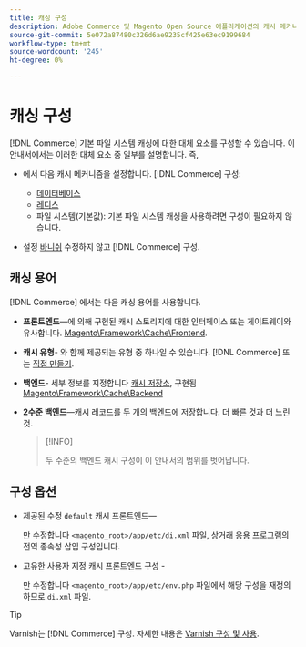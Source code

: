 ```yaml
---
title: 캐싱 구성
description: Adobe Commerce 및 Magento Open Source 애플리케이션의 캐시 메커니즘 캐싱 및 구성 방법에 대해 알아봅니다.
source-git-commit: 5e072a87480c326d6ae9235cf425e63ec9199684
workflow-type: tm+mt
source-wordcount: '245'
ht-degree: 0%

---
```


# 캐싱 구성

[!DNL Commerce] 기본 파일 시스템 캐싱에 대한 대체 요소를 구성할 수 있습니다. 이 안내서에서는 이러한 대체 요소 중 일부를 설명합니다. 즉,

- 에서 다음 캐시 메커니즘을 설정합니다. [!DNL Commerce] 구성:

   - [데이터베이스](https://developer.adobe.com/commerce/php/development/cache/partial/database-caching/)
   - [레디스](config-redis.md)
   - 파일 시스템(기본값): 기본 파일 시스템 캐싱을 사용하려면 구성이 필요하지 않습니다.

- 설정 [바니쉬](config-varnish.md) 수정하지 않고 [!DNL Commerce] 구성.

## 캐싱 용어

[!DNL Commerce] 에서는 다음 캐싱 용어를 사용합니다.

- **프론트엔드**—에 의해 구현된 캐시 스토리지에 대한 인터페이스 또는 게이트웨이와 유사합니다. [Magento\Framework\Cache\Frontend](https://github.com/magento/magento2/tree/2.4/lib/internal/Magento/Framework/Cache/Frontend).
- **캐시 유형**- 와 함께 제공되는 유형 중 하나일 수 있습니다. [!DNL Commerce] 또는 [직접 만들기](https://developer.adobe.com/commerce/php/development/cache/partial/cache-type/).
- **백엔드**- 세부 정보를 지정합니다 [캐시 저장소](https://framework.zend.com/manual/1.12/en/zend.cache.backends.html), 구현됨 [Magento\Framework\Cache\Backend](https://github.com/magento/magento2/tree/2.4/lib/internal/Magento/Framework/Cache/Backend)
- **2수준 백엔드**—캐시 레코드를 두 개의 백엔드에 저장합니다. 더 빠른 것과 더 느린 것.

   >[!INFO]
   >
   >두 수준의 백엔드 캐시 구성이 이 안내서의 범위를 벗어납니다.

## 구성 옵션

- 제공된 수정 `default` 캐시 프론트엔드—

   만 수정합니다 `<magento_root>/app/etc/di.xml` 파일, 상거래 응용 프로그램의 전역 종속성 삽입 구성입니다.

- 고유한 사용자 지정 캐시 프론트엔드 구성 -

   만 수정합니다 `<magento_root>/app/etc/env.php` 파일에서 해당 구성을 재정의하므로 `di.xml` 파일.

>[!TIP]
>
>Varnish는 [!DNL Commerce] 구성. 자세한 내용은 [Varnish 구성 및 사용](config-varnish.md).
